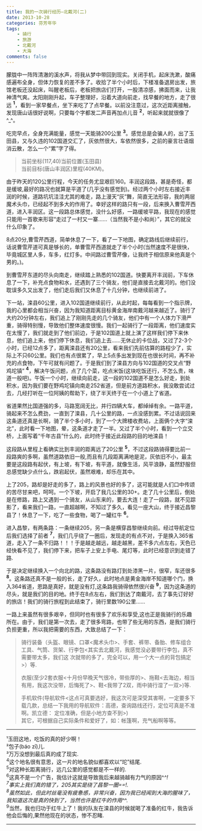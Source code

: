 ```yaml
---
title: 我的一次骑行经历—北戴河(二)
date: 2013-10-28
categories: 芬芳年华
tags:
	- 骑行
	- 旅游
	- 北戴河
	- 大海
comments: false
---
```


朦胧中一阵阵清澈的溪水声，将我从梦中带回到现实。关闭手机，起床洗漱，酸痛感遍布全身，但体力恢复的差不多了。收拾了半个小时后，下楼准备退房出发，旅馆老板还没起床，叫醒老板后，老板把旅店们打开，一股清凉感，拂面而来，让我神清气爽。太阳刚刚升起，车子整理好，沿着大道向前走，找早餐的地方，走了很远 **<sup>1</sup>**，看到一家早餐点，坐下来吃了了点早餐。以前没注意过，这次近距离接触，发现唐山话很好说啊，只要每个字都发二声音再加点儿音 **<sup>2<sup>**，听起来就就很像了\^_\^。  

<!--more-->

吃完早点，全身充满能量，感觉一天能骑200公里 **<sup>3</sup>**。感觉总是会骗人的，出了玉田县，又与久违的102国道交汇了，灰依然很大，车依然很多，之前的豪言壮语烟消云散，怎么一个“累”字了得。  
  
> 当前坐标(117,40)当前位置(玉田县)  
> 当前目标(唐山丰润区)里程(40KM)。

由于昨天的120公里行程，今天的任务尤显艰巨160。丰润这段路，甚是奇怪，都是缓坡,最好的路况也就算是平道了(几乎没有感觉到)。经过两个小时左右接近丰润的时候，道路坑坑洼洼尤其的难走，路上漫天“灰”舞，简直无法形容，我的两层魔术头巾，已经起不到多大的作用了。幸好这样的路只有一段，后来换入曹雪芹西道，进入丰润区。这一段路总体感觉，没什么好感，一路缓坡平路，我现在的感觉只能用一首歌来形容“走过了一村又一寨……（当然我不是小和尚）”，其它的就没什么印象了。  

8点20分,曹雪芹西道，简单休息了一下，看了一下地图，确定路线后继续前行，话说曹雪芹道可真是够长的，单曹雪芹西道就走了半个小时(当然速度不是很快，毕竟城区里人多，车多，红灯多。中间路过曹雪芹像，让我终于相信原来他真是个男的。)。　

到曹雪芹东道的尽头向南走，继续踏上熟悉的102国道。快要离开丰润前，下车休息了一下，补充点食物和水，还遇到了三个骑友，他们是直接去北戴河的。他们没耽误多久又出发了，他们走后我们又休息了十几分钟，也继续前进了。  

下一站，滦县60公里，进入102国道继续前行，从此时起，每每看到一个指示牌，我的心里都会相当兴奋，因为我知道距离目标黄金海岸南戴河越来越近了。骑行了大约20分钟左右，我们追上了刚刚先走的几个骑友，他们中有一个人体力下滑严重，骑得特别慢，导致他们整体速度很慢。我们一起骑行了一段距离，他们速度实在太慢了，我们就走到了他们前边，于是102国道上就上演了这样我们停下来休息，他们追上来，他们停下休息，我们追上去……无休止的卡位战，又过了2-3个小时，已经12点多了，距离滦县还有20公里，看来我们先前估算的路程少了，实际上不只60公里。我们也有点很累了，早上5点多出发到现在也很长时间，再不补充的点食物，下午可就有问题了。于是我们到了滦县方向与102国道的交叉点“野鸡坨镇” **<sup>4</sup>**，解决午饭问题，点了几个菜，吃点米饭(这块吃饭还行，不怎么贵，味道一般吧)。午饭一个小时，继续向前走，这一段的102国道不是怎么好走，到处积水，因为我们要在野鸡坨镇向南走252省道，但是前方道路积水，我没敢尝试过去，几经打听在一位阿姨的帮助下，绕了半天终于在一个小道上了省道。  

省道果然比国道强的多，马路宽阔无比，并行四辆大车，都绰绰有余。一路平道，骑起来不怎么费劲，一直到了滦县，几十公里的路，一点没感到累。不过话说回来这条道还真是长啊，骑了半个多小时，到了一个大牌楼收费站，上面俩个大字“滦北”，此时看一下地图，晕，这条道才走了一半。又过了半个小时，看到一个立交桥，上面写着“千年古县”什么的，此时终于接近此段路的目的地滦县！  

这段路从里程上看确实比到丰润的距离远了20公里 **<sup>5</sup>**，不过这段路骑得要比前一段路爽的多啊，虽然道路依旧一般,而且有几段距离满地是泥，灰依旧不小，最主要是这段路有起伏，有上坡，有下坡，有平道，就像生活，风平浪静，虽然舒服但总感觉缺少点什么，跌宕起伏，虽然艰难，却乐在其中。

上了205，路却是好走的多了，路上的风景也好的多了，这可能就是人们口中传颂的苦尽甘来吧，呵呵。一个下坡，开启了我几公里的30+。走了几十公里后，倒处是在修路，路上又遇到一个骑友，从山东来的，要去大连！走了一段路，就不见踪影了，看来我们一路，一直超越啊，不知过了多久，看见一座大山，终于接近昌黎县了！休息了一下，吃了一些食物，喝了一罐红牛 **<sup>6<sup>**。

进入昌黎，有两条路：一条继续205，另一条是横穿昌黎继续向前。经过导航定位后我们选择了前者 **<sup>7</sup>**，我们几乎绕了一圈后，发现走的有点不对，于是换入365省道，走入了一条不归路！！！于是越走越远，越走越黑，差不多六点左右，天色已经快看不见了，我们停下来，把车子上安上手电、尾灯等，此时已经意识到走错了路.

于是决定继续换入一个向北的路，这条路没有路灯到处漆黑一片，很窄，车还很多 **<sup>8</sup>**。这条路还真不是一般的长，走了好久，此时地点是黄金海岸不知道哪个门，换入364省道，恩路是真好，就是没有灯,这条路我骑得依然很兴奋 **<sup>9</sup>**，因为这条道的尽头，就是我们的目的地。终于在8点左右，我们到达了南戴河，去了事先订好好的旅店！我们的骑行旅程到此结束了，骑行里数190公里……  

一路上来虽然有很多艰辛，但同时也有很多了欢乐和享受,这也正是我骑行的乐趣所在。由于，我们是第一次去，走了很多弯路，也带了些无用的东西，是我们骑行负担更重，所以我把需要的东西，大致总结了一下：

> 骑行装备（头盔、眼镜、口罩<魔术头巾>、手套、裤带、备胎、修车组合工具、气筒、货架、行李包<其实去北戴河，我感觉没必要带行李包，真不需要带太多，我们这 次就带的多了，完全可以，用一个大一点的背包搞定>）等.
>
> 衣服(至少2套衣服<十月份早晚天气很冷，带些厚的>、拖鞋<去海边，相当有用，我这次没带，后悔死了>、鞋<我带了2双，雨中骑行湿了一双>)等.  
> 
> 手机软件(导航软件<这点可真要选好，我这次可是深受其害啊，一定要多下载几款，总结一下我用的导航软件：高德，查询路线还行，定位可真是不准啊。凯立德： 定位准确，但是小地方查不到>)  
> 其它，可根据自己实际条件和爱好了，如：帐篷啊，充气船啊等等。

---

&sup1;玉田这地，吃饭的真的好少啊！  
&sup2;包子(báo zī)儿.   
&sup3;万万没想到最后真的成了现实.  
<sup>4</sup>这个地名很有意思，这一片的地名貌似都喜欢以“坨”结尾.  
<sup>5</sup>对这种长距离骑行，远几公里的感觉都是不一样的.  
<sup>6</sup>这真不是一个广告，我估计这就是导致我后来越骑越有力气的原因\^_\^!  
<sup>7</sup>事实上我们真的错了，205其实是绕了昌黎一圈==!.  
<sup>8</sup>虽然如此，但此时丝毫没有疲惫感，非常兴奋，因为我已经闻到大海的腥味了，我知道这次是真的快到了，当然也许是红牛的作用\^_\^.  
<sup>9</sup>当然，我也归功于红牛上了！我的队友在滦县的时候就喝了准备的红牛，我告诉他会后悔的,果然他现在的状态，惨不忍睹.

---



